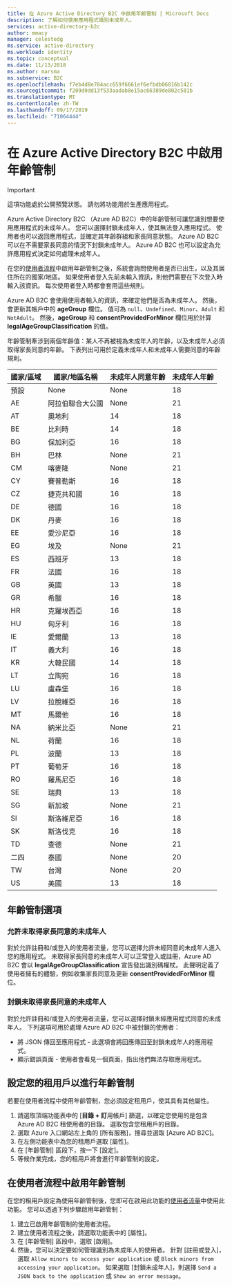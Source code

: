 ```yaml
---
title: 在 Azure Active Directory B2C 中啟用年齡管制 | Microsoft Docs
description: 了解如何使用應用程式識別未成年人。
services: active-directory-b2c
author: mmacy
manager: celestedg
ms.service: active-directory
ms.workload: identity
ms.topic: conceptual
ms.date: 11/13/2018
ms.author: marsma
ms.subservice: B2C
ms.openlocfilehash: f7eb4d8e784acc659f6661ef6efbdb06816b142c
ms.sourcegitcommit: f209d0dd13f533aadab8e15ac66389de802c581b
ms.translationtype: MT
ms.contentlocale: zh-TW
ms.lasthandoff: 09/17/2019
ms.locfileid: "71064444"
---
```

# <a name="enable-age-gating-in-azure-active-directory-b2c"></a>在 Azure Active Directory B2C 中啟用年齡管制

>[!IMPORTANT]
>這項功能處於公開預覽狀態。 請勿將功能用於生產應用程式。
>

Azure Active Directory B2C （Azure AD B2C）中的年齡管制可讓您識別想要使用應用程式的未成年人。 您可以選擇封鎖未成年人，使其無法登入應用程式。 使用者也可以返回應用程式，並確定其年齡群組和家長同意狀態。 Azure AD B2C 可以在不需要家長同意的情況下封鎖未成年人。 Azure AD B2C 也可以設定為允許應用程式決定如何處理未成年人。

在您的[使用者流程](active-directory-b2c-reference-policies.md)中啟用年齡管制之後，系統會詢問使用者是否已出生，以及其居住所在的國家/地區。 如果使用者登入先前未輸入資訊，則他們需要在下次登入時輸入該資訊。 每次使用者登入時都會套用這些規則。

Azure AD B2C 會使用使用者輸入的資訊，來確定他們是否為未成年人。 然後，會更新其帳戶中的 **ageGroup** 欄位。 值可為 `null`、`Undefined`、`Minor`、`Adult` 和 `NotAdult`。  然後，**ageGroup** 和 **consentProvidedForMinor** 欄位用於計算 **legalAgeGroupClassification** 的值。

年齡管制牽涉到兩個年齡值：某人不再被視為未成年人的年齡，以及未成年人必須取得家長同意的年齡。 下表列出可用於定義未成年人和未成年人需要同意的年齡規則。

| 國家/區域 | 國家/地區名稱 | 未成年人同意年齡 | 未成年人年齡 |
| -------------- | ------------------- | ----------------- | --------- |
| 預設 | None | None | 18 |
| AE | 阿拉伯聯合大公國 | None | 21 |
| AT | 奧地利 | 14 | 18 |
| BE | 比利時 | 14 | 18 |
| BG | 保加利亞 | 16 | 18 |
| BH | 巴林 | None | 21 |
| CM | 喀麥隆 | None | 21 |
| CY | 賽普勒斯 | 16 | 18 |
| CZ | 捷克共和國 | 16 | 18 |
| DE | 德國 | 16 | 18 |
| DK | 丹麥 | 16 | 18 |
| EE | 愛沙尼亞 | 16 | 18 |
| EG | 埃及 | None | 21 |
| ES | 西班牙 | 13 | 18 |
| FR | 法國 | 16 | 18 |
| GB | 英國 | 13 | 18 |
| GR | 希臘 | 16 | 18 |
| HR | 克羅埃西亞 | 16 | 18 |
| HU | 匈牙利 | 16 | 18 |
| IE | 愛爾蘭 | 13 | 18 |
| IT | 義大利 | 16 | 18 |
| KR | 大韓民國 | 14 | 18 |
| LT | 立陶宛 | 16 | 18 |
| LU | 盧森堡 | 16 | 18 |
| LV | 拉脫維亞 | 16 | 18 |
| MT | 馬爾他 | 16 | 18 |
| NA | 納米比亞 | None | 21 |
| NL | 荷蘭 | 16 | 18 |
| PL | 波蘭 | 13 | 18 |
| PT | 葡萄牙 | 16 | 18 |
| RO | 羅馬尼亞 | 16 | 18 |
| SE | 瑞典 | 13 | 18 |
| SG | 新加坡 | None | 21 |
| SI | 斯洛維尼亞 | 16 | 18 |
| SK | 斯洛伐克 | 16 | 18 |
| TD | 查德 | None | 21 |
| 二四 | 泰國 | None | 20 |
| TW | 台灣 | None | 20 |
| US | 美國 | 13 | 18 |

## <a name="age-gating-options"></a>年齡管制選項

### <a name="allowing-minors-without-parental-consent"></a>允許未取得家長同意的未成年人

對於允許註冊和/或登入的使用者流量，您可以選擇允許未經同意的未成年人進入您的應用程式。 未取得家長同意的未成年人可以正常登入或註冊，Azure AD B2C 會以 **legalAgeGroupClassification** 宣告發出識別碼權杖。 此聲明定義了使用者擁有的體驗，例如收集家長同意及更新 **consentProvidedForMinor** 欄位。

### <a name="blocking-minors-without-parental-consent"></a>封鎖未取得家長同意的未成年人

對於允許註冊和/或登入的使用者流量，您可以選擇封鎖未經應用程式同意的未成年人。 下列選項可用於處理 Azure AD B2C 中被封鎖的使用者：

- 將 JSON 傳回至應用程式 - 此選項會將回應傳回至封鎖未成年人的應用程式。
- 顯示錯誤頁面 - 使用者會看見一個頁面，指出他們無法存取應用程式。

## <a name="set-up-your-tenant-for-age-gating"></a>設定您的租用戶以進行年齡管制

若要在使用者流程中使用年齡管制，您必須設定租用戶，使其具有其他屬性。

1. 請選取頂端功能表中的 [**目錄 + 訂**用帳戶] 篩選，以確定您使用的是包含 Azure AD B2C 租使用者的目錄。 選取包含您租用戶的目錄。
2. 選取 Azure 入口網站左上角的 [所有服務]，搜尋並選取 [Azure AD B2C]。
3. 在左側功能表中為您的租用戶選取 [屬性]。
2. 在 [年齡管制] 區段下，按一下 [設定]。
3. 等候作業完成，您的租用戶將會進行年齡管制的設定。

## <a name="enable-age-gating-in-your-user-flow"></a>在使用者流程中啟用年齡管制

在您的租用戶設定為使用年齡管制後，您即可在啟用此功能的[使用者流量](user-flow-versions.md)中使用此功能。 您可以透過下列步驟啟用年齡管制：

1. 建立已啟用年齡管制的使用者流程。
2. 建立使用者流程之後，請選取功能表中的 [屬性]。
3. 在 [年齡管制] 區段中，選取 [啟用]。
4. 然後，您可以決定要如何管理識別為未成年人的使用者。 針對 [註冊或登入]，選取 `Allow minors to access your application` 或 `Block minors from accessing your application`。 如果選取 [封鎖未成年人]，則選擇 `Send a JSON back to the application` 或 `Show an error message`。




